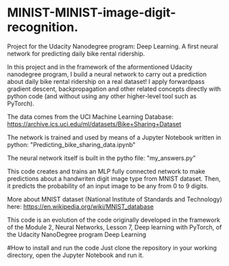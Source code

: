 # MINIST-MINIST-image-digit-recognition.

Project for the Udacity Nanodegree program: Deep Learning. A first neural network for predicting daily bike rental ridership.

In this project and in the framework of the aformentioned Udacity nanodegree program, I build a neural network to carry out a prediction about daily bike rental ridership on a real dataset! I apply forwardpass gradient descent, backpropagation and other related concepts directly with python code (and without using any other higher-level tool such as PyTorch).

The data comes from the UCI Machine Learning Database: https://archive.ics.uci.edu/ml/datasets/Bike+Sharing+Dataset

The network is trained and used by means of a Jupyter Notebook written in python: "Predicting_bike_sharing_data.ipynb"

The neural network itself is built in the pytho file: "my_answers.py"

This code creates and trains an MLP fully connected network to make predictions about a handwriten digit image type from MNIST dataset. Then, it predicts the probability of an input image to be any from 0 to 9 digits.

More about MNIST dataset (National Institute of Standards and Technology) here: https://en.wikipedia.org/wiki/MNIST_database

This code is an evolution of the code originally developed in the framework of the Module 2, Neural Networks, Lesson 7, Deep learning with PyTorch, of the Udacity NanoDegree program Deep Learning


#How to install and run the code
Just clone the repository in your working directory, open the Jupyter Notebook and run it.
